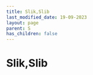 ```yaml
---
title: Slik,Slib
last_modified_date: 19-09-2023
layout: page
parent: S
has_children: false
---
```


Slik,Slib
=========


